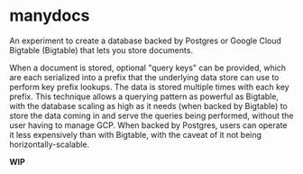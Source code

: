 # manydocs

An experiment to create a database backed by Postgres or Google Cloud Bigtable (Bigtable) that lets you store documents.

When a document is stored, optional "query keys" can be provided, which are each serialized into a prefix that the underlying data store can use to perform key prefix lookups. The data is stored multiple times with each key prefix. This technique allows a querying pattern as powerful as Bigtable, with the database scaling as high as it needs (when backed by Bigtable) to store the data coming in and serve the queries being performed, without the user having to manage GCP. When backed by Postgres, users can operate it less expensively than with Bigtable, with the caveat of it not being horizontally-scalable.

**WIP**
